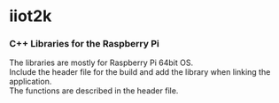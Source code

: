 # iiot2k

### C++ Libraries for the Raspberry Pi

The libraries are mostly for Raspberry Pi 64bit OS.<br>
Include the header file for the build and add the library when linking the application.<br>
The functions are described in the header file.<br>



